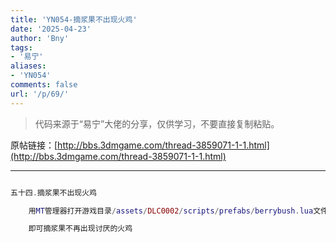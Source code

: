 ```yaml
---
title: 'YN054-摘浆果不出现火鸡'
date: '2025-04-23'
author: 'Bny'
tags:
- '易宁'
aliases:
- 'YN054'
comments: false
url: '/p/69/'
---
```


> 代码来源于“易宁”大佬的分享，仅供学习，不要直接复制粘贴。

原帖链接：[http://bbs.3dmgame.com/thread-3859071-1-1.html](http://bbs.3dmgame.com/thread-3859071-1-1.html)

---

```lua  

五十四.摘浆果不出现火鸡

	用MT管理器打开游戏目录/assets/DLC0002/scripts/prefabs/berrybush.lua文件，将inst:DoTaskInTime(3+math.random()*3, spawnperd)替换为--inst:DoTaskInTime(3+math.random()*3, spawnperd)

	即可摘浆果不再出现讨厌的火鸡

```  

